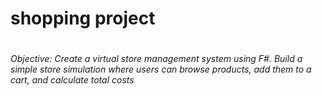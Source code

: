 <h1>shopping project<h1/>
<h6>Objective: Create a virtual store management system using F#.
Build a simple store simulation where users can browse products, add them to a cart, and 
calculate total costs<h6/>
